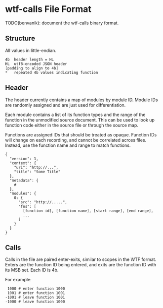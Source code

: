 # wtf-calls File Format

TODO(benvanik): document the wtf-calls binary format.

## Structure

All values in little-endian.

```
4b  header length = HL
HL  utf8-encoded JSON header
[padding to align to 4b]
*   repeated 4b values indicating function
```

## Header

The header currently contains a map of modules by module ID. Module IDs are
randomly assigned and are just used for differentiation.

Each module contains a list of its function types and the range of the function
in the unmodified source document. This can be used to look up function code
either in the source file or through the source map.

Functions are assigned IDs that should be treated as opaque. Function IDs will
change on each recording, and cannot be correlated across files. Instead, use
the function name and range to match functions.

```
{
  "version": 1,
  "context": {
    "uri": "http://...",
    "title": "Some Title"
  },
  "metadata": {
    #
  },
  "modules": {
    0: {
      "src": "http://.....",
      "fns": [
        [function id], [function name], [start range], [end range],
        ...
      ]
    }
  }
}
```

## Calls

Calls in the file are paired enter-exits, similar to scopes in the WTF format.
Enters are the function ID being entered, and exits are the function ID with
its MSB set. Each ID is 4b.

For example:

```
 1000 # enter function 1000
 1001 # enter function 1001
-1001 # leave function 1001
-1000 # leave function 1000
```
